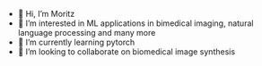 - 👋 Hi, I’m Moritz
- 👀 I’m interested in ML applications in bimedical imaging, natural language processing and many more
- 🌱 I’m currently learning pytorch
- 💞️ I’m looking to collaborate on biomedical image synthesis

<!---
MoPl90/MoPl90 is a ✨ special ✨ repository because its `README.md` (this file) appears on your GitHub profile.
You can click the Preview link to take a look at your changes.
--->
